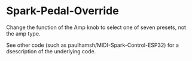 # Spark-Pedal-Override

Change the function of the Amp knob to select one of seven presets, not the amp type.

See other code (such as paulhamsh/MIDI-Spark-Control-ESP32) for a dsescription of the underlying code.

